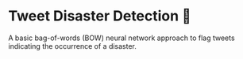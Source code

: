 # Tweet Disaster Detection 🌊
A basic bag-of-words (BOW) neural network approach to flag tweets indicating the occurrence of a disaster.
